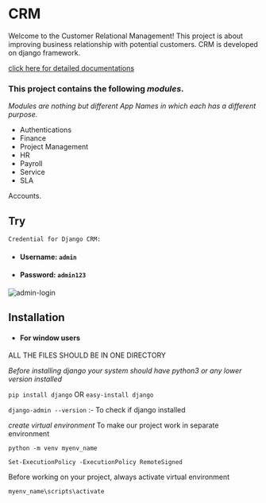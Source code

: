 # CRM

Welcome to the Customer Relational Management! This project is about improving business relationship with potential customers. CRM is developed on django framework.

[click here for detailed documentations](https://github.com/Coder339/V-django-newCRM/wiki)


### This project contains the following _modules_.
_Modules are nothing but different App Names in which each has a different purpose._
- Authentications
- Finance
- Project Management
- HR
- Payroll
- Service
- SLA

 Accounts.

## Try
`Credential for Django CRM:`
 - #### Username: `admin`
 - #### Password: `admin123`
 
 ![admin-login](http://i.xp.io/2gfnACwZ.png)
 
 ## Installation
 - #### For window users
 
 ALL THE FILES SHOULD BE IN ONE DIRECTORY
 
 *Before installing django your system should have python3 or any lower version installed*

 `pip install django`  OR `easy-install django`
 
 `django-admin --version`                     :- To check if django installed
 

 *create virtual environment*
 To make our project work in separate environment
 
 `python -m venv myenv_name`
 
`Set-ExecutionPolicy -ExecutionPolicy RemoteSigned`

Before working on your project, always activate virtual environment

`myenv_name\scripts\activate`


